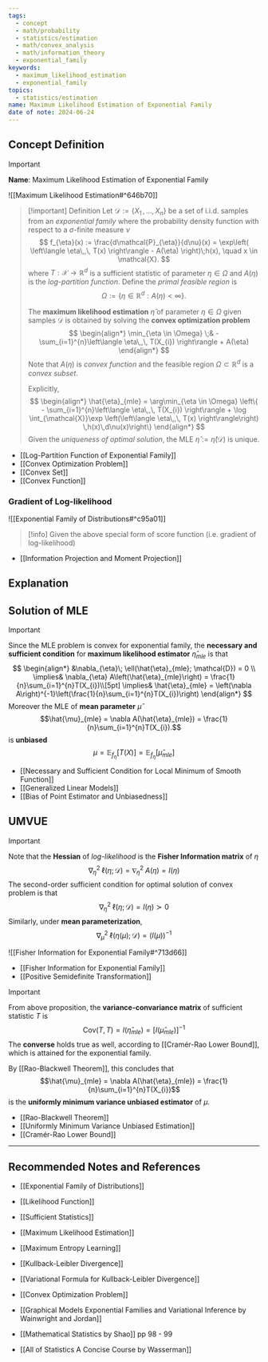 ```yaml
---
tags:
  - concept
  - math/probability
  - statistics/estimation
  - math/convex_analysis
  - math/information_theory
  - exponential_family
keywords:
  - maximum_likelihood_estimation
  - exponential_family
topics:
  - statistics/estimation
name: Maximum Likelihood Estimation of Exponential Family
date of note: 2024-06-24
---
```


## Concept Definition

>[!important]
>**Name**: Maximum Likelihood Estimation of Exponential Family

![[Maximum Likelihood Estimation#^646b70]]

>[!important] Definition
>Let $\mathcal{D} := \{ X_{1} \,{,}\ldots{,}\, X_{n}\}$ be a set of i.i.d. samples from an *exponential family* where the probability density function with respect to a $\sigma$-finite measure $\nu$
>$$
> f_{\eta}(x) := \frac{d\mathcal{P}_{\eta}}{d\nu}(x) = \exp\left( \left\langle  \eta\,,\, T(x)   \right\rangle - A(\eta) \right)\;h(x), \quad x \in \mathcal{X}. 
>$$
>where $T: \mathcal{X} \to \mathbb{R}^{d}$ is a sufficient statistic of parameter $\eta \in \Omega$ and $A(\eta)$ is the *log-partition function*. Define the *primal feasible region* is $$\Omega := \{ \eta \in \mathbb{R}^{d}: A(\eta) < \infty \}.$$
>
>The **maximum likelihood estimation** $\hat{\eta}$ of parameter $\eta \in \Omega$ given samples $\mathcal{D}$ is obtained by solving the **convex optimization problem**
>$$
>\begin{align*}
> \min_{\eta \in \Omega} \;& - \sum_{i=1}^{n}\left\langle  \eta\,,\, T(X_{i})   \right\rangle + A(\eta)
>\end{align*}
>$$
>Note that $A(\eta)$ is *convex function* and the feasible region $\Omega \subset \mathbb{R}^{d}$ is a *convex subset*. 
>
>Explicitly, 
>$$
>\begin{align*}
> \hat{\eta}_{mle} =  \arg\min_{\eta \in \Omega} \left\{    - \sum_{i=1}^{n}\left\langle  \eta\,,\, T(X_{i})   \right\rangle + \log \int_{\mathcal{X}}\exp \left(\left\langle  \eta\,,\, T(x) \right\rangle\right) \,h(x)\,d\nu(x)\right\}
>\end{align*}
>$$
>Given the *uniqueness of optimal solution*, the MLE $\hat{\eta} := \hat{\eta}(\mathcal{D})$ is unique.

- [[Log-Partition Function of Exponential Family]]
- [[Convex Optimization Problem]]
- [[Convex Set]]
- [[Convex Function]]

### Gradient of Log-likelihood

![[Exponential Family of Distributions#^c95a01]]

>[!info]
>Given the above special form of score function (i.e. gradient of log-likelihood)

- [[Information Projection and Moment Projection]]

## Explanation


## Solution of MLE

>[!important]
>Since the MLE problem is convex for exponential family, the **necessary and sufficient condition** for **maximum likelihood estimator** $\hat{\eta}_{mle}$ is that
>$$
>\begin{align*}
> &\nabla_{\eta}\; \ell(\hat{\eta}_{mle}; \mathcal{D}) = 0 \\
>\implies&  \nabla_{\eta} A\left(\hat{\eta}_{mle}\right) = \frac{1}{n}\sum_{i=1}^{n}T(X_{i})\\[5pt]
> \implies& \hat{\eta}_{mle} = \left(\nabla A\right)^{-1}\left(\frac{1}{n}\sum_{i=1}^{n}T(X_{i})\right)
\end{align*}
>$$
>Moreover the MLE of  **mean parameter** $\hat{\mu}$
>$$\hat{\mu}_{mle} = \nabla A(\hat{\eta}_{mle}) = \frac{1}{n}\sum_{i=1}^{n}T(X_{i}).$$
 > is **unbiased** 
>$$
>\mu = \mathbb{E}_{ f_{\eta} }\left[  T(X) \right] =  \mathbb{E}_{ f_{\eta} }\left[  \hat{\mu}_{mle}\right]
>$$

- [[Necessary and Sufficient Condition for Local Minimum of Smooth Function]]
- [[Generalized Linear Models]]
- [[Bias of Point Estimator and Unbiasedness]]


## UMVUE

>[!important]
>Note that the **Hessian** of *log-likelihood* is the **Fisher Information matrix** of $\eta$
>$$
>\nabla_{\eta}^2\; \ell(\eta; \mathcal{D}) = \nabla_{\eta}^2\;A(\eta) = I(\eta)
>$$
>The second-order sufficient condition for optimal solution of convex problem is that
>$$
>\nabla_{\eta}^2\; \ell(\eta; \mathcal{D}) = I(\eta) \succ 0
>$$
>Similarly, under **mean  parameterization**, $$\nabla_{\mu}^2\; \ell(\eta(\mu); \mathcal{D}) = (I(\mu))^{-1} $$

![[Fisher Information for Exponential Family#^713d66]]

- [[Fisher Information for Exponential Family]]
- [[Positive Semidefinite Transformation]]

>[!important] 
>From above proposition, the **variance-convariance matrix** of sufficient statistic $T$ is 
>$$
>\text{Cov}\left(T, T\right) = I(\hat{\eta}_{mle}) = \left[ I(\hat{\mu}_{mle}) \right]^{-1} 
>$$
>The **converse** holds true as well, according to [[Cramér-Rao Lower Bound]], which is attained for the exponential family.
>
>By [[Rao-Blackwell Theorem]], this concludes that 
>$$\hat{\mu}_{mle} = \nabla A(\hat{\eta}_{mle}) = \frac{1}{n}\sum_{i=1}^{n}T(X_{i})$$
 >is the **uniformly minimum variance unbiased estimator** of $\mu$.

- [[Rao-Blackwell Theorem]]
- [[Uniformly Minimum Variance Unbiased Estimation]]
- [[Cramér-Rao Lower Bound]]



-----------
##  Recommended Notes and References



- [[Exponential Family of Distributions]]


- [[Likelihood Function]]
- [[Sufficient Statistics]]


- [[Maximum Likelihood Estimation]]
- [[Maximum Entropy Learning]]

- [[Kullback-Leibler Divergence]]
- [[Variational Formula for Kullback-Leibler Divergence]]

- [[Convex Optimization Problem]]


- [[Graphical Models Exponential Families and Variational Inference by Wainwright and Jordan]]
- [[Mathematical Statistics by Shao]] pp 98 - 99
- [[All of Statistics A Concise Course by Wasserman]]

